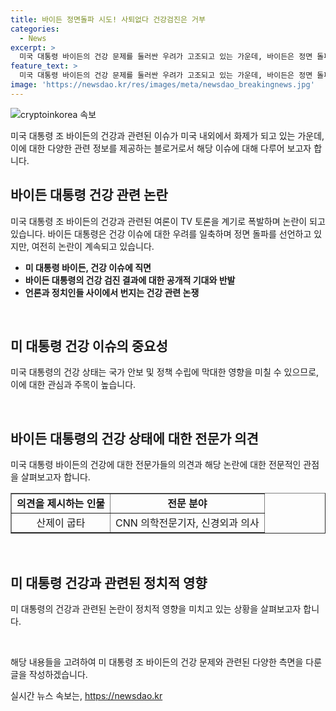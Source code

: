```yaml
---
title: 바이든 정면돌파 시도! 사퇴없다 건강검진은 거부
categories:
  - News
excerpt: >
  미국 대통령 바이든의 건강 문제를 둘러싼 우려가 고조되고 있는 가운데, 바이든은 정면 돌파를 선언하며 건강 검진 결과를 공개할 의지는 없다고 밝혔습니다. 그러나 미 언론은 여러 건강상 우려를 제기하고 있으며, 민주당 의원들도 사퇴를 요구하는 움직임이 나타나고 있습니다. 바이든은 건재함을 과시하기 위해 다음주 나토 정상회의에 참석할 예정이라고 합니다. (150자)
feature_text: >
  미국 대통령 바이든의 건강 문제를 둘러싼 우려가 고조되고 있는 가운데, 바이든은 정면 돌파를 선언하며 건강 검진 결과를 공개할 의지는 없다고 밝혔습니다. 그러나 미 언론은 여러 건강상 우려를 제기하고 있으며, 민주당 의원들도 사퇴를 요구하는 움직임이 나타나고 있습니다. 바이든은 건재함을 과시하기 위해 다음주 나토 정상회의에 참석할 예정이라고 합니다. (150자)
image: 'https://newsdao.kr/res/images/meta/newsdao_breakingnews.jpg'
---
```


<p><img src="https://newsdao.kr/res/images/meta/newsdao_breakingnews.jpg" alt="cryptoinkorea 속보" /></p>

<p>미국 대통령 조 바이든의 건강과 관련된 이슈가 미국 내외에서 화제가 되고 있는 가운데, 이에 대한 다양한 관련 정보를 제공하는 블로거로서 해당 이슈에 대해 다루어 보고자 합니다.</p>

<h2 data-ke-size="size26">바이든 대통령 건강 관련 논란</h2>

<p>미국 대통령 조 바이든의 건강과 관련된 여론이 TV 토론을 계기로 폭발하며 논란이 되고 있습니다. 바이든 대통령은 건강 이슈에 대한 우려를 일축하며 정면 돌파를 선언하고 있지만, 여전히 논란이 계속되고 있습니다.</p>

<ul>
  <li><b>미 대통령 바이든, 건강 이슈에 직면</b></li>
  <li><b>바이든 대통령의 건강 검진 결과에 대한 공개적 기대와 반발</b></li>
  <li><b>언론과 정치인들 사이에서 번지는 건강 관련 논쟁</b></li>
</ul>

<p data-ke-size="size16">&nbsp;</p>

<h2 data-ke-size="size26">미 대통령 건강 이슈의 중요성</h2>

<p>미국 대통령의 건강 상태는 국가 안보 및 정책 수립에 막대한 영향을 미칠 수 있으므로, 이에 대한 관심과 주목이 높습니다.</p>

<p data-ke-size="size16">&nbsp;</p>

<h2 data-ke-size="size26">바이든 대통령의 건강 상태에 대한 전문가 의견</h2>

<p>미국 대통령 바이든의 건강에 대한 전문가들의 의견과 해당 논란에 대한 전문적인 관점을 살펴보고자 합니다.</p>

<table style="width: 100%;" border="1">
<tbody>
<tr>
<td style="text-align: center; height: 17px;"><b>의견을 제시하는 인물</b></td>
<td style="text-align: center; height: 17px;"><b>전문 분야</b></td>
</tr>
<tr>
<td style="text-align: center; height: 17px;">산제이 굽타</td>
<td style="text-align: center; height: 17px;">CNN 의학전문기자, 신경외과 의사</td>
</tr>
</tbody>
</table>

<p data-ke-size="size16">&nbsp;</p>

<h2 data-ke-size="size26">미 대통령 건강과 관련된 정치적 영향</h2>

<p>미 대통령의 건강과 관련된 논란이 정치적 영향을 미치고 있는 상황을 살펴보고자 합니다.</p>

<p data-ke-size="size16">&nbsp;</p>

<p>해당 내용들을 고려하여 미 대통령 조 바이든의 건강 문제와 관련된 다양한 측면을 다룬 글을 작성하겠습니다.</p>
실시간 뉴스 속보는, <a href="https://newsdao.kr" rel="dofollow">https://newsdao.kr</a>


